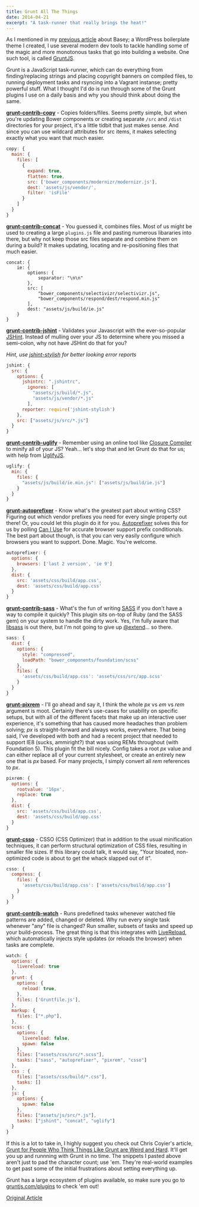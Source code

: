 ```yaml
---
title: Grunt All The Things
date: 2014-04-21
excerpt: "A task-runner that really brings the heat!"
---
```


As I mentioned in my [previous article](/articles/basey) about Basey; a WordPress boilerplate theme I created, I use several modern dev tools to tackle handling some of the magic and more monotonous tasks that go into building a website. One such tool, is called [GruntJS](http://gruntjs.com).

Grunt is a JavaScript task-runner, which can do everything from finding/replacing strings and placing copyright banners on compiled files, to running deployment tasks and rsyncing into a Vagrant instanse; pretty powerful stuff. What I thought I'd do is run through some of the Grunt plugins I use on a daily basis and why you should think about doing the same.

**[grunt-contrib-copy](https://github.com/gruntjs/grunt-contrib-copy)** - Copies folders/files. Seems pretty simple, but when you're updating Bower components or creating separate `/src` and `/dist` directories for your project, it's a little tidbit that just makes sense. And since you can use wildcard attributes for src items, it makes selecting exactly what you want that much easier.

```js
copy: {
  main: {
    files: [
      {
        expand: true,
        flatten: true,
        src: ['bower_components/modernizr/modernizr.js'],
        dest: 'assets/js/vendor/',
        filter: 'isFile'
      }
    ]
  }
}
```

**[grunt-contrib-concat](https://github.com/gruntjs/grunt-contrib-concat)** - You guessed it, combines files. Most of us might be used to creating a large `plugins.js` file and pasting numerous libararies into there, but why not keep those src files separate and combine them on during a build? It makes updating, locating and re-positioning files that much easier.

    concat: {
        ie: {
            options: {
                separator: "\n\n"
            },
            src: [
                "bower_components/selectivizr/selectivizr.js",
                "bower_components/respond/dest/respond.min.js"
            ],
            dest: "assets/js/build/ie.js"
        }
    }

**[grunt-contrib-jshint](https://github.com/gruntjs/grunt-contrib-jshint)** - Validates your Javascript with the ever-so-popular [JSHint](http://www.jshint.com/). Instead of mulling over your JS to determine where you missed a semi-colon, why not have JSHint do that for you?

_Hint, use [jshint-stylish](https://github.com/sindresorhus/jshint-stylish) for better looking error reports_

```js
jshint: {
  src: {
    options: {
      jshintrc: ".jshintrc",
        ignores: [
          "assets/js/build/*.js",
          "assets/js/vendor/*.js"
        ],
      reporter: require('jshint-stylish')
    },
    src: ["assets/js/src/*.js"]
  }
}
```

**[grunt-contrib-uglify](https://github.com/gruntjs/grunt-contrib-uglify)** - Remember using an online tool like [Closure Compiler](http://closure-compiler.appspot.com/) to minify all of your JS? Yeah... let's stop that and let Grunt do that for us; with help from [UglifyJS](https://github.com/mishoo/UglifyJS).

```js
uglify: {
  min: {
    files: {
      "assets/js/build/ie.min.js": ["assets/js/build/ie.js"]
    }
  }
}
```

**[grunt-autoprefixer](https://github.com/nDmitry/grunt-autoprefixer)** - Know what's the greatest part about writing CSS? Figuring out which vendor prefixes you need for every single property out there! Or, you could let this plugin do it for you. [Autoprefixer](https://github.com/ai/autoprefixer) solves this for us by  polling [Can I Use](http://caniuse.com/) for accurate browser support prefix conditionals. The best part about though, is that you can very easily configure which browsers you want to support. Done. Magic. You're welcome.

```js
autoprefixer: {
  options: {
    browsers: ['last 2 version', 'ie 9']
  },
  dist: {
    src: 'assets/css/build/app.css',
    dest: 'assets/css/build/app.css'
  }
}
```

**[grunt-contrib-sass](https://github.com/gruntjs/grunt-contrib-sass)** - What's the fun of writing [SASS](http://sass-lang.com/) if you don't have a way to compile it quickly? This plugin sits on-top of Ruby (and the SASS gem) on your system to handle the dirty work. Yes, I'm fully aware that [libsass](https://github.com/hcatlin/libsass) is out there, but I'm not going to give up [@extend](http://sass-lang.com/documentation/file.SASS_REFERENCE.html#extend)... so there.

```js
sass: {
  dist: {
    options: {
      style: "compressed",
      loadPath: "bower_components/foundation/scss"
    },
    files: {
      'assets/css/build/app.css': 'assets/css/src/app.scss'
    }
  }
}
```

**[grunt-pixrem](https://github.com/robwierzbowski/grunt-pixrem)** - I'll go ahead and say it, I think the whole _px_ vs _em_ vs _rem_ argument is moot. Certainly there's use-cases for usability on specific setups, but with all of the different facets that make up an interactive user experience, it's something that has caused more headaches than problem solving; _px_ is straight-forward and always works, everywhere. That being said, I've developed with both and had a recent project that needed to support IE8 (sucks, ammiright?) that was using REMs throughout (with Foundation 5). This plugin fit the bill nicely. Config takes a root _px_ value and can either replace all of your current stylesheet, or create an entirely new one that is _px_ based. For many projects, I simply convert all _rem_ references to _px_.

```js
pixrem: {
  options: {
    rootvalue: '16px',
    replace: true
  },
  dist: {
    src: 'assets/css/build/app.css',
    dest: 'assets/css/build/app.css'
  }
}
```

**[grunt-csso](https://github.com/t32k/grunt-csso)** - CSSO (CSS Optimizer) that in addition to the usual minification techniques, it can perform structural optimization of CSS files, resulting in smaller file sizes. If this library could talk, it would say, "Your bloated, non-optimized code is about to get the whack slapped out of it".

```js
csso: {
  compress: {
    files: {
      'assets/css/build/app.css': ['assets/css/build/app.css']
    }
  }
}
```

**[grunt-contrib-watch](https://github.com/gruntjs/grunt-contrib-watch)** - Runs predefined tasks whenever watched file patterns are added, changed or deleted. Why run every single task whenever "any" file is changed? Run smaller, subsets of tasks and speed up your build-process. The great thing is that this integrates with [LiveReload](http://livereload.com/), which automatically injects style updates (or reloads the browser) when tasks are complete.

```js
watch: {
  options: {
    livereload: true
  },
  grunt: {
    options: {
      reload: true,
    },
    files: ['Gruntfile.js'],
  },
  markup: {
    files: ["*.php"],
  },
  scss: {
    options: {
      livereload: false,
      spawn: false
    },
    files: ["assets/css/src/*.scss"],
    tasks: ["sass", "autoprefixer", "pixrem", "csso"]
  },
  css : {
    files: ["assets/css/build/*.css"],
    tasks: []
  },
  js: {
    options: {
      spawn: false
    },
    files: ["assets/js/src/*.js"],
    tasks: ["jshint", "concat", "uglify"]
  }
}
```

If this is a lot to take in, I highly suggest you check out Chris Coyier's article, [Grunt for People Who Think Things Like Grunt are Weird and Hard](http://24ways.org/2013/grunt-is-not-weird-and-hard/). It'll get you up and runnning with Grunt in no time. The snippets I pasted above aren't just to pad the character count; use 'em. They're real-world examples to get past some of the initial frustrations about setting everything up.

Grunt has a large ecosystem of plugins available, so make sure you go to [gruntjs.com/plugins](http://gruntjs.com/plugins) to check 'em out!

[Original Article](http://blog.blueion.com/2014/04/21/grunt-things/)
